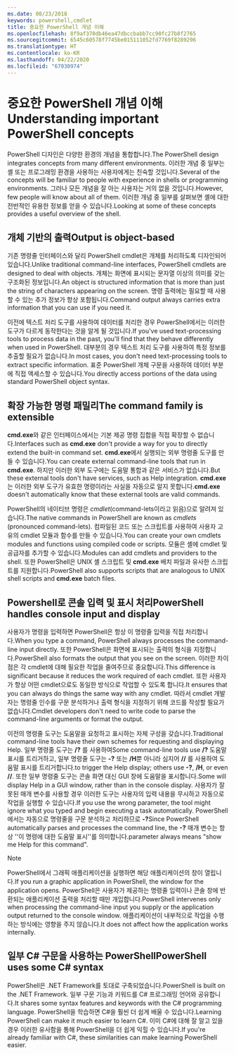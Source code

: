 ```yaml
---
ms.date: 08/23/2018
keywords: powershell,cmdlet
title: 중요한 PowerShell 개념 이해
ms.openlocfilehash: 8f9af370db46ea47dbccbabb7cc90fc27b8f2765
ms.sourcegitcommit: 6545c60578f7745be015111052fd7769f8289296
ms.translationtype: HT
ms.contentlocale: ko-KR
ms.lasthandoff: 04/22/2020
ms.locfileid: "67030974"
---
```

# <a name="understanding-important-powershell-concepts"></a><span data-ttu-id="0379e-103">중요한 PowerShell 개념 이해</span><span class="sxs-lookup"><span data-stu-id="0379e-103">Understanding important PowerShell concepts</span></span>

<span data-ttu-id="0379e-104">PowerShell 디자인은 다양한 환경의 개념을 통합합니다.</span><span class="sxs-lookup"><span data-stu-id="0379e-104">The PowerShell design integrates concepts from many different environments.</span></span> <span data-ttu-id="0379e-105">이러한 개념 중 일부는 셸 또는 프로그래밍 환경을 사용하는 사용자에게는 친숙할 것입니다.</span><span class="sxs-lookup"><span data-stu-id="0379e-105">Several of the concepts will be familiar to people with experience in shells or programming environments.</span></span> <span data-ttu-id="0379e-106">그러나 모든 개념을 잘 아는 사용자는 거의 없을 것입니다.</span><span class="sxs-lookup"><span data-stu-id="0379e-106">However, few people will know about all of them.</span></span> <span data-ttu-id="0379e-107">이러한 개념 중 일부를 살펴보면 셸에 대한 전반적인 유용한 정보를 얻을 수 있습니다.</span><span class="sxs-lookup"><span data-stu-id="0379e-107">Looking at some of these concepts provides a useful overview of the shell.</span></span>

## <a name="output-is-object-based"></a><span data-ttu-id="0379e-108">개체 기반의 출력</span><span class="sxs-lookup"><span data-stu-id="0379e-108">Output is object-based</span></span>

<span data-ttu-id="0379e-109">기존 명령줄 인터페이스와 달리 PowerShell cmdlet은 개체를 처리하도록 디자인되어 있습니다.</span><span class="sxs-lookup"><span data-stu-id="0379e-109">Unlike traditional command-line interfaces, PowerShell cmdlets are designed to deal with objects.</span></span>
<span data-ttu-id="0379e-110">개체는 화면에 표시되는 문자열 이상의 의미를 갖는 구조화된 정보입니다.</span><span class="sxs-lookup"><span data-stu-id="0379e-110">An object is structured information that is more than just the string of characters appearing on the screen.</span></span> <span data-ttu-id="0379e-111">명령 출력에는 필요할 때 사용할 수 있는 추가 정보가 항상 포함됩니다.</span><span class="sxs-lookup"><span data-stu-id="0379e-111">Command output always carries extra information that you can use if you need it.</span></span>

<span data-ttu-id="0379e-112">이전에 텍스트 처리 도구를 사용하여 데이터를 처리한 경우 PowerShell에서는 이러한 도구가 다르게 동작한다는 것을 알게 될 것입니다.</span><span class="sxs-lookup"><span data-stu-id="0379e-112">If you've used text-processing tools to process data in the past, you'll find that they behave differently when used in PowerShell.</span></span> <span data-ttu-id="0379e-113">대부분의 경우 텍스트 처리 도구를 사용하여 특정 정보를 추출할 필요가 없습니다.</span><span class="sxs-lookup"><span data-stu-id="0379e-113">In most cases, you don't need text-processing tools to extract specific information.</span></span> <span data-ttu-id="0379e-114">표준 PowerShell 개체 구문을 사용하여 데이터 부분에 직접 액세스할 수 있습니다.</span><span class="sxs-lookup"><span data-stu-id="0379e-114">You directly access portions of the data using standard PowerShell object syntax.</span></span>

## <a name="the-command-family-is-extensible"></a><span data-ttu-id="0379e-115">확장 가능한 명령 패밀리</span><span class="sxs-lookup"><span data-stu-id="0379e-115">The command family is extensible</span></span>

<span data-ttu-id="0379e-116">**cmd.exe**와 같은 인터페이스에서는 기본 제공 명령 집합을 직접 확장할 수 없습니다.</span><span class="sxs-lookup"><span data-stu-id="0379e-116">Interfaces such as **cmd.exe** don't provide a way for you to directly extend the built-in command set.</span></span> <span data-ttu-id="0379e-117">**cmd.exe**에서 실행되는 외부 명령줄 도구를 만들 수 있습니다.</span><span class="sxs-lookup"><span data-stu-id="0379e-117">You can create external command-line tools that run in **cmd.exe**.</span></span> <span data-ttu-id="0379e-118">하지만 이러한 외부 도구에는 도움말 통합과 같은 서비스가 없습니다.</span><span class="sxs-lookup"><span data-stu-id="0379e-118">But these external tools don't have services, such as Help integration.</span></span> <span data-ttu-id="0379e-119">**cmd.exe**는 이러한 외부 도구가 유효한 명령이라는 사실을 자동으로 알지 못합니다.</span><span class="sxs-lookup"><span data-stu-id="0379e-119">**cmd.exe** doesn't automatically know that these external tools are valid commands.</span></span>

<span data-ttu-id="0379e-120">PowerShell의 네이티브 명령은 *cmdlet*(command-lets이라고 읽음)으로 알려져 있습니다.</span><span class="sxs-lookup"><span data-stu-id="0379e-120">The native commands in PowerShell are known as *cmdlets* (pronounced command-lets).</span></span> <span data-ttu-id="0379e-121">컴파일된 코드 또는 스크립트를 사용하여 사용자 고유의 cmdlet 모듈과 함수를 만들 수 있습니다.</span><span class="sxs-lookup"><span data-stu-id="0379e-121">You can create your own cmdlets modules and functions using compiled code or scripts.</span></span> <span data-ttu-id="0379e-122">모듈은 셸에 cmdlet 및 공급자를 추가할 수 있습니다.</span><span class="sxs-lookup"><span data-stu-id="0379e-122">Modules can add cmdlets and providers to the shell.</span></span> <span data-ttu-id="0379e-123">또한 PowerShell은 UNIX 셸 스크립트 및 **cmd.exe** 배치 파일과 유사한 스크립트를 지원합니다.</span><span class="sxs-lookup"><span data-stu-id="0379e-123">PowerShell also supports scripts that are analogous to UNIX shell scripts and **cmd.exe** batch files.</span></span>

## <a name="powershell-handles-console-input-and-display"></a><span data-ttu-id="0379e-124">Powershell로 콘솔 입력 및 표시 처리</span><span class="sxs-lookup"><span data-stu-id="0379e-124">PowerShell handles console input and display</span></span>

<span data-ttu-id="0379e-125">사용자가 명령을 입력하면 PowerShell은 항상 이 명령줄 입력을 직접 처리합니다.</span><span class="sxs-lookup"><span data-stu-id="0379e-125">When you type a command, PowerShell always processes the command-line input directly.</span></span> <span data-ttu-id="0379e-126">또한 PowerShell은 화면에 표시되는 출력의 형식을 지정합니다.</span><span class="sxs-lookup"><span data-stu-id="0379e-126">PowerShell also formats the output that you see on the screen.</span></span> <span data-ttu-id="0379e-127">이러한 차이점은 각 cmdlet에 대해 필요한 작업을 줄여주므로 중요합니다.</span><span class="sxs-lookup"><span data-stu-id="0379e-127">This difference is significant because it reduces the work required of each cmdlet.</span></span> <span data-ttu-id="0379e-128">또한 사용자가 항상 어떤 cmdlet으로도 동일한 방식으로 작업할 수 있도록 합니다.</span><span class="sxs-lookup"><span data-stu-id="0379e-128">It ensures that you can always do things the same way with any cmdlet.</span></span> <span data-ttu-id="0379e-129">따라서 cmdlet 개발자는 명령줄 인수를 구문 분석하거나 출력 형식을 지정하기 위해 코드를 작성할 필요가 없습니다.</span><span class="sxs-lookup"><span data-stu-id="0379e-129">Cmdlet developers don't need to write code to parse the command-line arguments or format the output.</span></span>

<span data-ttu-id="0379e-130">이전의 명령줄 도구는 도움말을 요청하고 표시하는 자체 구성을 갖습니다.</span><span class="sxs-lookup"><span data-stu-id="0379e-130">Traditional command-line tools have their own schemes for requesting and displaying Help.</span></span> <span data-ttu-id="0379e-131">일부 명령줄 도구는 **/?** 를 사용하여</span><span class="sxs-lookup"><span data-stu-id="0379e-131">Some command-line tools use **/?**</span></span> <span data-ttu-id="0379e-132">도움말 표시를 트리거하고, 일부 명령줄 도구는 **-?** 또는 **/H**뿐 아니라 심지어 **//** 를 사용하여 도움말 표시를 트리거합니다.</span><span class="sxs-lookup"><span data-stu-id="0379e-132">to trigger the Help display; others use **-?**, **/H**, or even **//**.</span></span> <span data-ttu-id="0379e-133">또한 일부 명령줄 도구는 콘솔 화면 대신 GUI 창에 도움말을 표시합니다.</span><span class="sxs-lookup"><span data-stu-id="0379e-133">Some will display Help in a GUI window, rather than in the console display.</span></span> <span data-ttu-id="0379e-134">사용자가 잘못된 매개 변수를 사용할 경우 이러한 도구는 사용자의 입력 내용을 무시하고 자동으로 작업을 실행할 수 있습니다.</span><span class="sxs-lookup"><span data-stu-id="0379e-134">If you use the wrong parameter, the tool might ignore what you typed and begin executing a task automatically.</span></span>
<span data-ttu-id="0379e-135">PowerShell에서는 자동으로 명령줄을 구문 분석하고 처리하므로 **-?**</span><span class="sxs-lookup"><span data-stu-id="0379e-135">Since PowerShell automatically parses and processes the command line, the **-?**</span></span> <span data-ttu-id="0379e-136">매개 변수는 항상 ''이 명령에 대한 도움말 표시''를 의미합니다.</span><span class="sxs-lookup"><span data-stu-id="0379e-136">parameter always means "show me Help for this command".</span></span>

> [!NOTE]
> <span data-ttu-id="0379e-137">PowerShell에서 그래픽 애플리케이션을 실행하면 해당 애플리케이션의 창이 열립니다.</span><span class="sxs-lookup"><span data-stu-id="0379e-137">If you run a graphic application in PowerShell, the window for the application opens.</span></span>
> <span data-ttu-id="0379e-138">PowerShell은 사용자가 제공하는 명령줄 입력이나 콘솔 창에 반환되는 애플리케이션 출력을 처리할 때만 개입합니다.</span><span class="sxs-lookup"><span data-stu-id="0379e-138">PowerShell intervenes only when processing the command-line input you supply or the application output returned to the console window.</span></span> <span data-ttu-id="0379e-139">애플리케이션이 내부적으로 작업을 수행하는 방식에는 영향을 주지 않습니다.</span><span class="sxs-lookup"><span data-stu-id="0379e-139">It does not affect how the application works internally.</span></span>

## <a name="powershell-uses-some-c-syntax"></a><span data-ttu-id="0379e-140">일부 C# 구문을 사용하는 PowerShell</span><span class="sxs-lookup"><span data-stu-id="0379e-140">PowerShell uses some C# syntax</span></span>

<span data-ttu-id="0379e-141">PowerShell은 .NET Framework를 토대로 구축되었습니다.</span><span class="sxs-lookup"><span data-stu-id="0379e-141">PowerShell is built on the .NET Framework.</span></span> <span data-ttu-id="0379e-142">일부 구문 기능과 키워드를 C# 프로그래밍 언어와 공유합니다.</span><span class="sxs-lookup"><span data-stu-id="0379e-142">It shares some syntax features and keywords with the C# programming language.</span></span> <span data-ttu-id="0379e-143">PowerShell을 학습하면 C#을 훨씬 더 쉽게 배울 수 있습니다.</span><span class="sxs-lookup"><span data-stu-id="0379e-143">Learning PowerShell can make it much easier to learn C#.</span></span> <span data-ttu-id="0379e-144">이미 C#에 대해 잘 알고 있을 경우 이러한 유사함을 통해 PowerShell을 더 쉽게 익힐 수 있습니다.</span><span class="sxs-lookup"><span data-stu-id="0379e-144">If you're already familiar with C#, these similarities can make learning PowerShell easier.</span></span>
